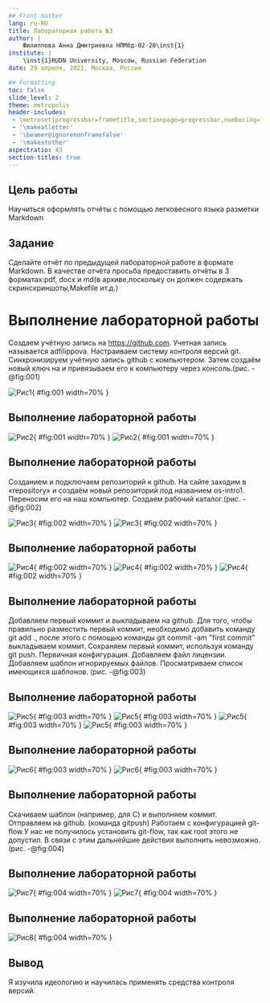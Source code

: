 ```yaml
---
## Front matter
lang: ru-RU
title: Лабораторная работа №3
author: |
	Филиппова Анна Дмитриевна НПМбд-02-20\inst{1}
institute: |
	\inst{1}RUDN University, Moscow, Russian Federation
date: 29 апреля, 2021, Москва, Россия

## Formatting
toc: false
slide_level: 2
theme: metropolis
header-includes: 
 - \metroset{progressbar=frametitle,sectionpage=progressbar,numbering=fraction}
 - '\makeatletter'
 - '\beamer@ignorenonframefalse'
 - '\makeatother'
aspectratio: 43
section-titles: true
---
```


## Цель работы

Научиться оформлять отчёты с помощью легковесного языка разметки Markdown

## Задание

Сделайте отчёт по предыдущей лабораторной работе в формате Markdown.
В качестве отчёта просьба предоставить отчёты в 3 форматах:pdf, docx и md(в архиве,поскольку он должен содержать скринскриншоты,Makefile ит.д.)


# Выполнение лабораторной работы

Создаем учётную запись на https://github.com. Учетная запись называется adfilippova.
Настраиваем систему контроля версий git. Синхронизируем учётную запись github с компьютером. Затем создаём новый ключ на и привязываем его к компьютеру через консоль.(рис. -@fig:001)

![Рис1](2/б1.png){ #fig:001 width=70% }

## Выполнение лабораторной работы

![Рис2](2/б21.png){ #fig:001 width=70% }
![Рис2](2/б22.png){ #fig:001 width=70% }

## Выполнение лабораторной работы

Созданием и подключаем репозиторий к github. На сайте заходим в «repository» и создаём новый репозиторий под названием os-intro1. Переносим его на наш компьютер.
Создаем рабочий каталог.(рис. -@fig:002)

![Рис3](2/б31.png){ #fig:002 width=70% }
![Рис3](2/б32.png){ #fig:002 width=70% }

## Выполнение лабораторной работы

![Рис4](2/б41.png){ #fig:002 width=70% }
![Рис4](2/б42.png){ #fig:002 width=70% }
![Рис4](2/б43.png){ #fig:002 width=70% }

## Выполнение лабораторной работы

Добавляем первый коммит и выкладываем на github. Для того, чтобы правильно разместить первый коммит, необходимо добавить команду git add ., после этого с помощью команды git commit -am "first commit" выкладываем коммит. Сохраняем первый коммит, используя команду git push.
Первичная конфигурация.
Добавляем файл лицензии. Добавляем шаблон игнорируемых файлов. Просматриваем список
имеющихся шаблонов. (рис. -@fig:003)

## Выполнение лабораторной работы

![Рис5](2/б51.png){ #fig:003 width=70% }
![Рис5](2/б52.png){ #fig:003 width=70% }
![Рис5](2/б53.png){ #fig:003 width=70% }
![Рис5](2/б54.png){ #fig:003 width=70% }

## Выполнение лабораторной работы

![Рис6](2/б61.png){ #fig:003 width=70% }
![Рис6](2/б62.png){ #fig:003 width=70% }

## Выполнение лабораторной работы

Скачиваем шаблон (например, для C) и выполняем коммит. Отправляем на github. (команда gitpush) 
Работаем с конфигурацией git-flow.У нас не получилось установить git-flow, так как root этого не допустил. В связи с этим дальнейшие действия выполнить невозможно. (рис. -@fig:004)

## Выполнение лабораторной работы

![Рис7](2/б71.png){ #fig:004 width=70% }
![Рис7](2/б72.png){ #fig:004 width=70% }

## Выполнение лабораторной работы

![Рис8](2/б8.png){ #fig:004 width=70% }

## Вывод

Я изучила идеологию и научилась применять средства контроля версий.

